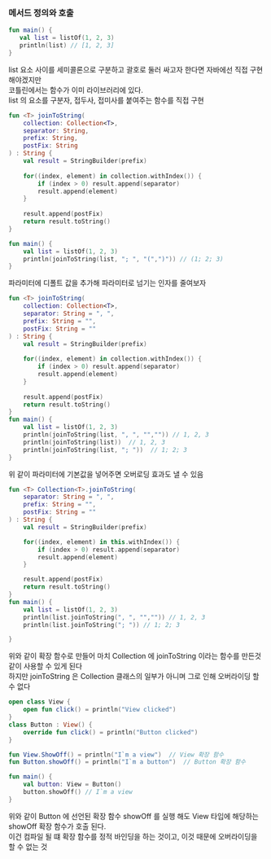 ### 메서드 정의와 호출
 ```kotlin
 fun main() { 
    val list = listOf(1, 2, 3)
    println(list) // [1, 2, 3]
 }
 ```
list 요소 사이를 세미콜론으로 구분하고 괄호로 둘러 싸고자 한다면 자바에선 직접 구현 해야겠지만  
코틀린에서는 함수가 이미 라이브러리에 있다.  
list 의 요소를 구분자, 접두사, 접미사를 붙여주는 함수를 직접 구현
```kotlin
fun <T> joinToString(
    collection: Collection<T>,
    separator: String,
    prefix: String,
    postFix: String
) : String {
    val result = StringBuilder(prefix)
    
    for((index, element) in collection.withIndex()) {
        if (index > 0) result.append(separator)
        result.append(element)
    }
    
    result.append(postFix)
    return result.toString()
}

fun main() {
    val list = listOf(1, 2, 3)
    println(joinToString(list, "; ", "(",")")) // (1; 2; 3)
}
```
파라미터에 디폴트 값을 추가해 파라미터로 넘기는 인자를 줄여보자
```kotlin
fun <T> joinToString(
    collection: Collection<T>,
    separator: String = ", ",
    prefix: String = "",
    postFix: String = ""
) : String {
    val result = StringBuilder(prefix)
    
    for((index, element) in collection.withIndex()) {
        if (index > 0) result.append(separator)
        result.append(element)
    }
    
    result.append(postFix)
    return result.toString()
}
fun main() {
    val list = listOf(1, 2, 3)
    println(joinToString(list, ", ", "","")) // 1, 2, 3
    println(joinToString(list))  // 1, 2, 3
    println(joinToString(list, "; "))  // 1; 2; 3
}
```
위 같이 파라미터에 기본값을 넣어주면 오버로딩 효과도 낼 수 있음
```kotlin
fun <T> Collection<T>.joinToString(
    separator: String = ", ",
    prefix: String = "",
    postFix: String = ""
) : String {
    val result = StringBuilder(prefix)

    for((index, element) in this.withIndex()) {
        if (index > 0) result.append(separator)
        result.append(element)
    }

    result.append(postFix)
    return result.toString()
}
fun main() {
    val list = listOf(1, 2, 3)
    println(list.joinToString(", ", "","")) // 1, 2, 3
    println(list.joinToString("; ")) // 1; 2; 3

}
```
위와 같이 확장 함수로 만들어 마치 Collection 에 joinToString 이라는 함수를 만든것 같이 사용할 수 있게 된다  
하지만 joinToString 은 Collection 클래스의 일부가 아니며 그로 인해 오버라이딩 할 수 없다

```kotlin
open class View {
    open fun click() = println("View clicked")
}
class Button : View() {
    override fun click() = println("Button clicked")
}

fun View.ShowOff() = println("I`m a view")  // View 확장 함수
fun Button.showOff() = println("I`m a button")  // Button 확장 함수

fun main() {
    val button: View = Button()
    button.showOff() // I`m a view
}

```
위와 같이 Button 에 선언된 확장 함수 showOff 를 실행 해도 View 타입에 해당하는 showOff 확장 함수가 호출 된다.  
이건 컴파일 될 떄 확장 함수를 정적 바인딩을 하는 것이고, 이것 때문에 오버라이딩을 할 수 없는 것  

